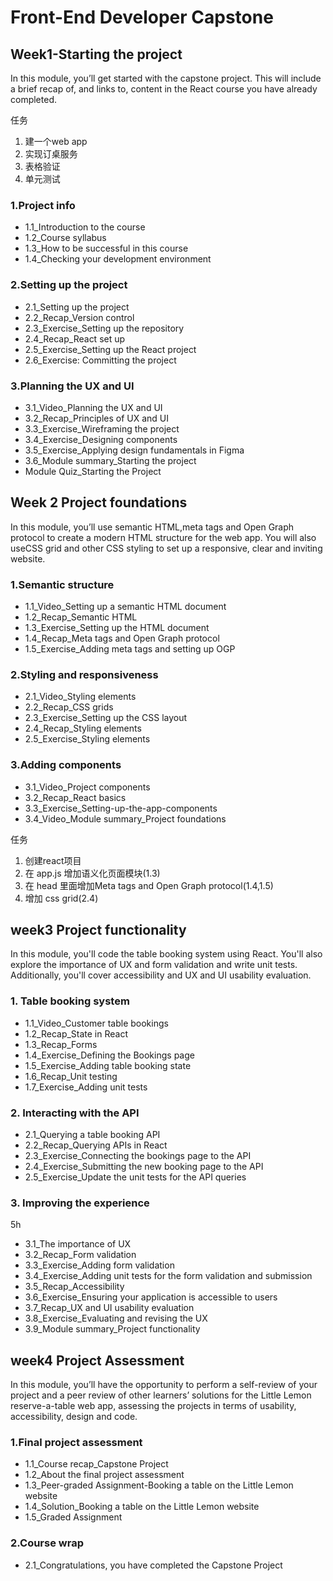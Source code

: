 # Front-End Developer Capstone

## Week1-Starting the project

In this module, you’ll get started with the capstone project. 
This will include a brief recap of, and links to, content in the React course you have already completed.


任务
1. 建一个web app
2. 实现订桌服务
3. 表格验证
4. 单元测试

### 1.Project info

- 1.1_Introduction to the course
- 1.2_Course syllabus
- 1.3_How to be successful in this course
- 1.4_Checking your development environment

### 2.Setting up the project

- 2.1_Setting up the project
- 2.2_Recap_Version control
- 2.3_Exercise_Setting up the repository
- 2.4_Recap_React set up
- 2.5_Exercise_Setting up the React project
- 2.6_Exercise: Committing the project

### 3.Planning the UX and UI

- 3.1_Video_Planning the UX and UI
- 3.2_Recap_Principles of UX and UI
- 3.3_Exercise_Wireframing the project
- 3.4_Exercise_Designing components
- 3.5_Exercise_Applying design fundamentals in Figma
- 3.6_Module summary_Starting the project
- Module Quiz_Starting the Project


## Week 2 Project foundations

In this module, you’ll use semantic HTML,meta tags and Open Graph protocol to create a modern HTML structure for the web app. 
You will also useCSS grid and other CSS styling to set up a responsive, clear and inviting website.

### 1.Semantic structure

- 1.1_Video_Setting up a semantic HTML document
- 1.2_Recap_Semantic HTML
- 1.3_Exercise_Setting up the HTML document
- 1.4_Recap_Meta tags and Open Graph protocol
- 1.5_Exercise_Adding meta tags and setting up OGP

### 2.Styling and responsiveness

- 2.1_Video_Styling elements
- 2.2_Recap_CSS grids
- 2.3_Exercise_Setting up the CSS layout
- 2.4_Recap_Styling elements
- 2.5_Exercise_Styling elements

### 3.Adding components

- 3.1_Video_Project components
- 3.2_Recap_React basics
- 3.3_Exercise_Setting-up-the-app-components
- 3.4_Video_Module summary_Project foundations



任务
1. 创建react项目
2. 在 app.js 增加语义化页面模块(1.3)
3. 在 head 里面增加Meta tags and Open Graph protocol(1.4,1.5)
4. 增加 css grid(2.4)


## week3 Project functionality

In this module, you'll code the table booking system using React. 
You'll also explore the importance of UX and form validation and write unit tests. 
Additionally, you'll cover accessibility and UX and UI usability evaluation.


### 1. Table booking system

* 1.1_Video_Customer table bookings
* 1.2_Recap_State in React  
* 1.3_Recap_Forms
* 1.4_Exercise_Defining the Bookings page
* 1.5_Exercise_Adding table booking state
* 1.6_Recap_Unit testing
* 1.7_Exercise_Adding unit tests

### 2. Interacting with the API

* 2.1_Querying a table booking API    
* 2.2_Recap_Querying APIs in React  
* 2.3_Exercise_Connecting the bookings page to the API  
* 2.4_Exercise_Submitting the new booking page to the API
* 2.5_Exercise_Update the unit tests for the API queries

### 3. Improving the experience
5h
* 3.1_The importance of UX  
* 3.2_Recap_Form validation  
* 3.3_Exercise_Adding form validation 
* 3.4_Exercise_Adding unit tests for the form validation and submission    
* 3.5_Recap_Accessibility
* 3.6_Exercise_Ensuring your application is accessible to users  
* 3.7_Recap_UX and UI usability evaluation
* 3.8_Exercise_Evaluating and revising the UX  
* 3.9_Module summary_Project functionality

## week4 Project Assessment

In this module, you’ll have the opportunity to perform a self-review of your project and a peer review of other learners’ solutions for the Little Lemon reserve-a-table web app, assessing the projects in terms of usability, accessibility, design and code.

### 1.Final project assessment

- 1.1_Course recap_Capstone Project 
- 1.2_About the final project assessment
- 1.3_Peer-graded Assignment-Booking a table on the Little Lemon website
- 1.4_Solution_Booking a table on the Little Lemon website
- 1.5_Graded Assignment

### 2.Course wrap

- 2.1_Congratulations, you have completed the Capstone Project


